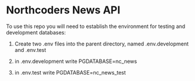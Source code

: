 # Northcoders News API

To use this repo you will need to establish the environment for testing and development databases:

1. Create two .env files into the parent directory, named .env.development and .env.test

2. in .env.development write PGDATABASE=nc_news

3. in .env.test write PGDATABASE=nc_news_test